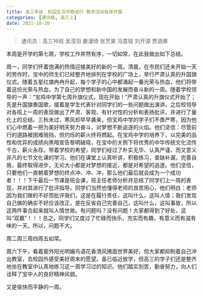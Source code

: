 ```yaml
---
title: 高三年级：校园生活平稳进行 教学活动有序开展
categories: [通讯稿, 高三上]
date: 2021-10-20
---
```


> 通讯员：高三16班 吴滢羽 姜漫琦 张艺昊 冯意铭 刘开源 贾涵章

本周是开学的第七周，学校工作井然有序，一切如常，在此我做出如下总结。

周一，同学们怀着饱满的热情迎接美好的新的一周。清晨，在市民们还未开始一天的劳作时，宝中的师生们已经整齐地排列在学校的广场上，举行严肃认真的升国旗仪式。随着五星红旗冉冉升起，每个学子的心中都涌起一番光荣与热血，他们将带着这份光荣与热血，为了自己的梦想和新中国的发展而奋斗新的一周。随着学校领导的一声：“宝鸡中学第七周升旗仪式，现在开始！”严肃认真的升旗仪式开始了；先是升国旗奏国歌，接着是学生代表针对同学们的一些问题做出演讲，之后校领导对各班上一周的表现做出了严肃、客观、有针对性的分析和表扬批评，并进行了量化上的总结。三秋未过，寒风却早早袭来，但宝鸡中学的学子们不畏严寒，因为他们心中燃着一把为美好明天努力奋斗，对梦想不断追逐的火焰。他们坚信：尽管前行的道路被困难阻挡，但灼烁的薪火终将燃起。在宝鸡中学的培养下，以完美的品性和优异的成绩向黑暗宣告黎明破晓，在宝中的关照下将优秀的中华传统文化流传千古，薪火永存。带着学校的希望，同学们经过了朴实无华、认真严谨、而又意义非凡的七节文化课的学习。他们在课堂上认真听讲，积极练习，查缺补漏，完善自我，最终取得进步，无论大小都是对梦想的接近，都是对希望的追逐。他们坚信，只要他们一直朝着梦想的终点冲、冲、冲，那么他们最后就会成为一个成功者！！！下午最后一节课是班会课，班主任老师分析并总结了同学们上一周的表现，并对其进行了批评指导。同学们当然也懂得老师的良苦用心，他们明白：老师因为我们做的不好而批评我们，这是在履行责任，这叫什么，这叫人情；我们发现自己做的确实不好应该改正，是在反省自己完善自己，这叫什么，这叫事故，所以这两件事合起来就叫人情世故。有问题吗？没有问题！大家都得到了好处，这叫“双赢”！！！总之，同学们又度过了忙碌而快乐，充实而有趣，有意义而有滋有味的一天。所以，问题不大。

周二周三周四周五如常。

周六下午，看着窗外阳光明媚鸟语花香清风拂面世界美好，但大家都抑制着自己冲出教室，去校园外感受美好周末的愿望。虽已临近放学，但高三的学子们还是整齐地坐在教室中认真地练习这一周学习过的知识。他们踏实刻苦，勤奋努力，向人们诠释了宝中人的良好精神风貌。

又是愉快而平静的一周。
